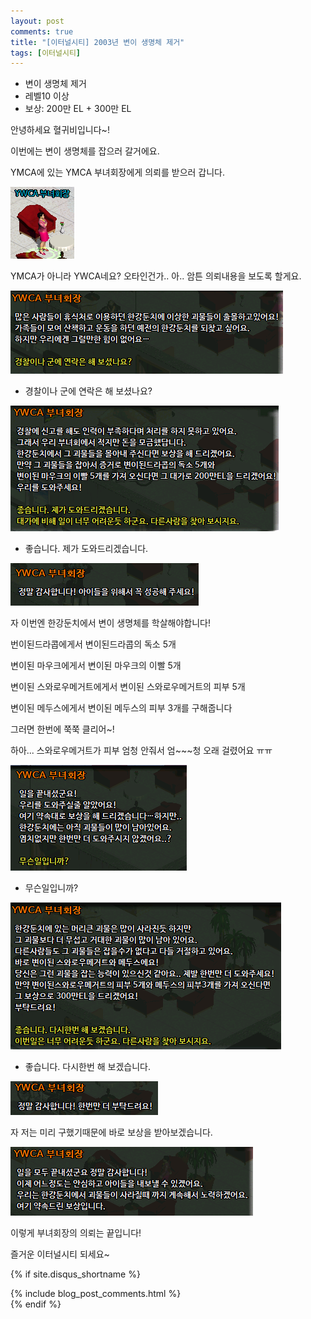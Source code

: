 ```yaml
---
layout: post
comments: true
title: "[이터널시티] 2003년 변이 생명체 제거"
tags: [이터널시티]
---
```


- 변이 생명체 제거
- 레벨10 이상
- 보상: 200만 EL + 300만 EL

안녕하세요 혈귀비입니다~!

이번에는 변이 생명체를 잡으러 갈거에요.

YMCA에 있는 YMCA 부녀회장에게 의뢰를 받으러 갑니다.

![eternalcity](/assets/image/eternalcity/2003/021.PNG)

YMCA가 아니라 YWCA네요? 오타인건가.. 아.. 암튼 의뢰내용을 보도록 할게요.

![eternalcity](/assets/image/eternalcity/2003/022.PNG)

- 경찰이나 군에 연락은 해 보셨나요?

![eternalcity](/assets/image/eternalcity/2003/023.PNG)

- 좋습니다. 제가 도와드리겠습니다.

![eternalcity](/assets/image/eternalcity/2003/024.PNG)

자 이번엔 한강둔치에서 변이 생명체를 학살해야합니다!

번이된드라콥에게서 변이된드라콥의 독소 5개

변이된 마우크에게서 변이된 마우크의 이빨 5개

변이된 스와로우메거트에게서 변이된 스와로우메거트의 피부 5개

변이된 메두스에게서 변이된 메두스의 피부 3개를 구해줍니다

그러면 한번에 쭉쭉 클리어~!

하아... 스와로우메거트가 피부 엄청 안줘서 엄~~~청 오래 걸렸어요 ㅠㅠ

![eternalcity](/assets/image/eternalcity/2003/025.PNG)

- 무슨일입니까?

![eternalcity](/assets/image/eternalcity/2003/026.PNG)

- 좋습니다. 다시한번 해 보겠습니다.

![eternalcity](/assets/image/eternalcity/2003/027.PNG)

자 저는 미리 구했기때문에 바로 보상을 받아보겠습니다.

![eternalcity](/assets/image/eternalcity/2003/028.PNG)

이렇게 부녀회장의 의뢰는 끝입니다!

즐거운 이터널시티 되세요~

{% if site.disqus_shortname %}
<div class="comments">
  {% include blog_post_comments.html %}
</div>
{% endif %}

<div id="disqus_thread"></div>